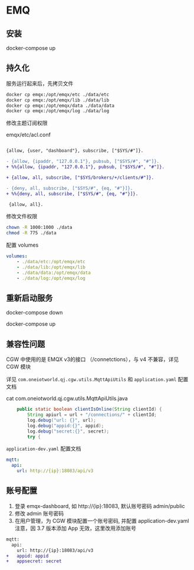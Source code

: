 # EMQ

## 安装

docker-compose up

## 持久化

服务运行起来后，先拷贝文件

```bash
docker cp emqx:/opt/emqx/etc ./data/etc
docker cp emqx:/opt/emqx/lib ./data/lib
docker cp emqx:/opt/emqx/data ./data/data
docker cp emqx:/opt/emqx/log ./data/log
```

修改主题订阅权限

 emqx/etc/acl.conf

```diff

{allow, {user, "dashboard"}, subscribe, ["$SYS/#"]}.

- {allow, {ipaddr, "127.0.0.1"}, pubsub, ["$SYS/#", "#"]}.
+ %%{allow, {ipaddr, "127.0.0.1"}, pubsub, ["$SYS/#", "#"]}.

+ {allow, all, subscribe, ["$SYS/brokers/+/clients/#"]}.

- {deny, all, subscribe, ["$SYS/#", {eq, "#"}]}.
+ %%{deny, all, subscribe, ["$SYS/#", {eq, "#"}]}.

 {allow, all}.

```

修改文件权限

```bash
chown -R 1000:1000 ./data
chmod -R 775 ./data
```

配置 volumes

```yaml
volumes:
    - ./data/etc:/opt/emqx/etc
    - ./data/lib:/opt/emqx/lib
    - ./data/data:/opt/emqx/data
    - ./data/log:/opt/emqx/log
```

## 重新启动服务

docker-compose down

docker-compose up

## 兼容性问题

CGW 中使用的是 EMQX v3的接口 （/connetctions），与 v4 不兼容，详见 CGW 模块

详见 `com.oneiotworld.qj.cgw.utils.MqttApiUtils` 和 `application.yaml` 配置文档

cat com.oneiotworld.qj.cgw.utils.MqttApiUtils.java

```java
    public static boolean clientIsOnline(String clientId) {
        String apiurl = url + "/connections/" + clientId;
        log.debug("url: {}", url);
        log.debug("appid:{}", appid);
        log.debug("secret:{}", secret);
        try {
```


 `application-dev.yaml` 配置文档

```yaml
mqtt:
  api:
    url: http://{ip}:18083/api/v3
```

## 账号配置

1. 登录 emqx-dashboard, 如 http://{ip}:18083, 默认账号密码 admin/public
2. 修改 admin 账号密码
3. 在用户管理，为 CGW 模块配置一个账号密码, 并配置 application-dev.yaml
注意，因 3.7 版本添加 App 无效，这里改用添加账号

```diff
mqtt:
  api:
    url: http://{ip}:18083/api/v3
+   appid: appid
+   appsecret: secret
```
